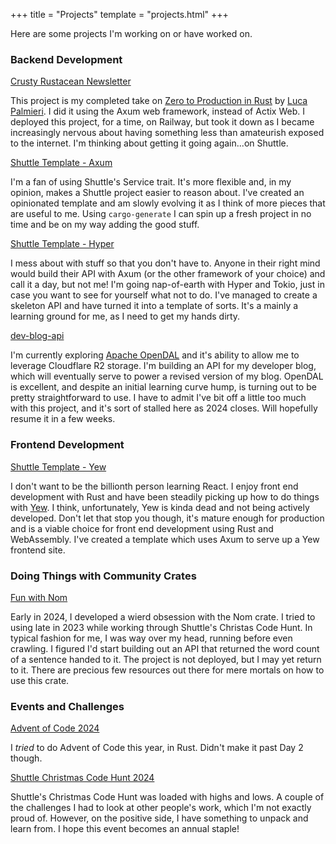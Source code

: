 +++
title = "Projects"
template = "projects.html"
+++

Here are some projects I'm working on or have worked on.

### Backend Development

[Crusty Rustacean Newsletter](https://github.com/sentinel1909/crusty-rustacean-newsletter)

This project is my completed take on [Zero to Production in Rust](https://www.zero2prod.com) by [Luca Palmieri](https://www.lpalmieri.com). I did it using the Axum web framework, instead of Actix Web. I deployed this project, for a time, on Railway, but took it down as I became increasingly nervous about having something less than amateurish exposed to the internet. I'm thinking about getting it going again...on Shuttle.

[Shuttle Template - Axum](https://github.com/sentinel1909/shuttle-template-axum.git)

I'm a fan of using Shuttle's Service trait. It's more flexible and, in my opinion, makes a Shuttle project easier to reason about. I've created an opinionated template and am slowly evolving it as I think of more pieces that are useful to me. Using `cargo-generate` I can spin up a fresh project in no time and be on my way adding the good stuff.

[Shuttle Template - Hyper](https://github.com/sentinel1909/shuttle-hyper-template.git)

I mess about with stuff so that you don't have to. Anyone in their right mind would build their API with Axum (or the other framework of your choice) and call it a day, but not me! I'm going nap-of-earth with Hyper and Tokio, just in case you want to see for yourself what not to do. I've managed to create a skeleton API and have turned it into a template of sorts. It's a mainly a learning ground for me, as I need to get my hands dirty.

[dev-blog-api](https://github.com/sentinel1909/dev-blog-api)

I'm currently exploring [Apache OpenDAL](https://opendal.apache.org/) and it's ability to allow me to leverage Cloudflare R2 storage. I'm building an API for my developer blog, which will eventually serve to power a revised version of my blog. OpenDAL is excellent, and despite an initial learning curve hump, is turning out to be pretty straightforward to use. I have to admit I've bit off a little too much with this project, and it's sort of stalled here as 2024 closes. Will hopefully resume it in a few weeks.

### Frontend Development

[Shuttle Template - Yew](https://github.com/sentinel1909/shuttle-template-yew)

I don't want to be the billionth person learning React. I enjoy front end development with Rust and have been steadily picking up how to do things with [Yew](https://yew.rs). I think, unfortunately, Yew is kinda dead and not being actively developed. Don't let that stop you though, it's mature enough for production and is a viable choice for front end development using Rust and WebAssembly. I've created a template which uses Axum to serve up a Yew frontend site.

### Doing Things with Community Crates

[Fun with Nom](https://github.com/sentinel1909/fun-with-nom.git)

Early in 2024, I developed a wierd obsession with the Nom crate. I tried to using late in 2023 while working through Shuttle's Christas Code Hunt. In typical fashion for me, I was way over my head, running before even crawling. I figured I'd start building out an API that returned the word count of a sentence handed to it. The project is not deployed, but I may yet return to it. There are precious few resources out there for mere mortals on how to use this crate.

### Events and Challenges

[Advent of Code 2024](https://github.com/sentinel1909/aoc2024)

I _tried_ to do Advent of Code this year, in Rust. Didn't make it past Day 2 though.

[Shuttle Christmas Code Hunt 2024](https://github.com/sentinel1909/shuttlings-cch24)

Shuttle's Christmas Code Hunt was loaded with highs and lows. A couple of the challenges I had to look at other people's work, which I'm not exactly proud of. However, on the positive side, I have something to unpack and learn from. I hope this event becomes an annual staple!
